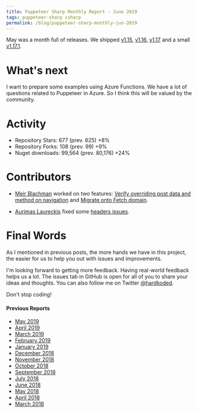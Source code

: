 ```yaml
---
title: Puppeteer Sharp Monthly Report - June 2019
tags: puppeteer-sharp csharp
permalink: /blog/puppeteer-sharp-monthly-jun-2019
---
```


May was a month full of releases. We shipped [v1.15](https://github.com/kblok/puppeteer-sharp/releases/tag/v1.15), [v1.16](https://github.com/kblok/puppeteer-sharp/releases/tag/v1.16), [v1.17](https://github.com/kblok/puppeteer-sharp/releases/tag/v1.17) and a small [v1.17.1](https://github.com/kblok/puppeteer-sharp/releases/tag/v1.17.1).

# What's next

I want to prepare some examples using Azure Functions. We have a lot of questions related to Puppeteer in Azure. So I think this will be valued by the community.

# Activity 

* Repository Stars:  677 (prev. 625) +8% 
* Repository Forks:  108 (prev. 99) +9%  
* Nuget downloads: 99,564 (prev. 80,176) +24%

# Contributors

* [Meir Blachman](https://www.twitter.com/MeirBlachman) worked on two features: [Verify overriding post data and method on navigation](https://github.com/kblok/puppeteer-sharp/commit/2b2f1d290f87350fe6fc7929605e499e3616d2b3) and [Migrate onto Fetch domain](https://github.com/kblok/puppeteer-sharp/commit/6f3dc0908857270d04afb9e905bb3624b9c94c6c).

* [Aurimas Laureckis](https://github.com/Aurimas1) fixed some [headers issues](https://github.com/kblok/puppeteer-sharp/commit/d485d03f36c46b64952e39c0cc05b4e74156de4c).

# Final Words

As I mentioned in previous posts, the more hands we have in this project, the easier for us to help you out with issues and improvements.

I'm looking forward to getting more feedback. Having real-world feedback helps us a lot. The issues tab in GitHub is open for all of you to share your ideas and thoughts. You can also follow me on Twitter [@hardkoded](https://twitter.com/hardkoded).

Don't stop coding!

#### Previous Reports
 * [May 2019](http://www.hardkoded.com/blog/puppeteer-sharp-monthly-may-2019)
 * [April 2019](http://www.hardkoded.com/blog/puppeteer-sharp-monthly-apr-2019)
 * [March 2019](http://www.hardkoded.com/blog/puppeteer-sharp-monthly-mar-2019)
 * [February 2019](http://www.hardkoded.com/blog/puppeteer-sharp-monthly-feb-2019)
 * [January 2019](https://www.hardkoded.com/blog/puppeteer-sharp-monthly-jan-2019)
 * [December 2018](http://www.hardkoded.com/blog/puppeteer-sharp-monthly-dec-2018)
 * [November 2018](http://www.hardkoded.com/blog/puppeteer-sharp-monthly-nov-2018)
 * [October 2018](http://www.hardkoded.com/blog/puppeteer-sharp-monthly-oct-2018)
 * [September 2018](http://www.hardkoded.com/blog/puppeteer-sharp-monthly-sep-2018)
 * [July 2018](http://www.hardkoded.com/blog/puppeteer-sharp-monthly-jul-2018)
 * [June 2018](http://www.hardkoded.com/blog/puppeteer-sharp-monthly-jun-2018)
 * [May 2018](http://www.hardkoded.com/blogs/puppeteer-sharp-monthly-may-2018)
 * [April 2018](http://www.hardkoded.com/blogs/puppeteer-sharp-monthly-april-2018)
 * [March 2018](http://www.hardkoded.com/blogs/puppeteer-sharp-monthly-march-2018)